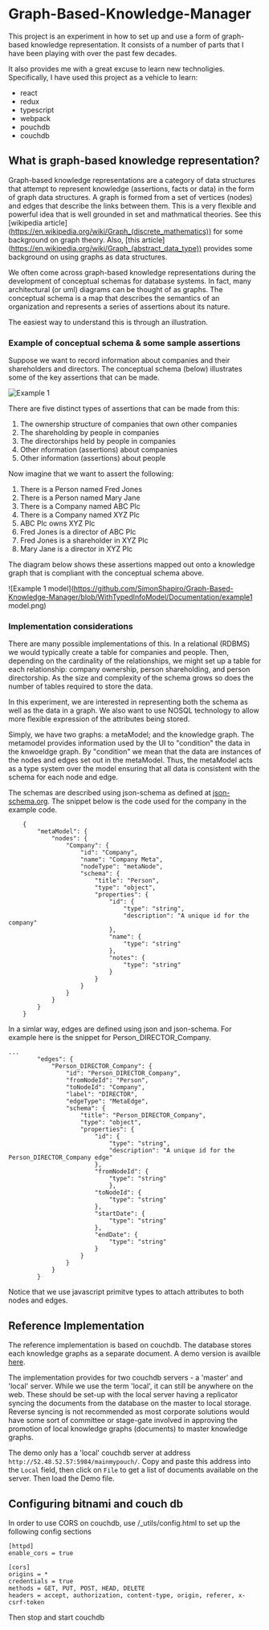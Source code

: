 # Graph-Based-Knowledge-Manager
This project is an experiment in how to set up and use a form of graph-based knowledge representation.  It consists of a number of 
parts that I have been playing with over the past few decades.

It also provides me with a great excuse to learn new technoligies.  Specifically, I have used this project as a vehicle to learn:
* react
* redux
* typescript
* webpack
* pouchdb
* couchdb

## What is graph-based knowledge representation?
Graph-based knowledge representations are a category of data structures that attempt to represent knowledge (assertions, facts or data) in the form of graph data structures.  A graph is formed from a set of vertices (nodes) and edges that describe the links between them.  This is a very flexible and powerful idea that is well grounded in set and mathmatical theories.  See this [wikipedia article] (https://en.wikipedia.org/wiki/Graph_(discrete_mathematics)) for some background on graph theory.  Also, [this article] (https://en.wikipedia.org/wiki/Graph_(abstract_data_type)) provides some background on using graphs as data structures.   

We often come across graph-based knowledge representations during the development of conceptual schemas for database systems. In fact, many architectural (or uml) diagrams can be thought of as graphs.  The conceptual schema is a map that describes the semantics of an organization and represents a series of assertions about its nature.

The easiest way to understand this is through an illustration.

### Example of conceptual schema & some sample assertions
Suppose we want to record information about companies and their shareholders and directors.  The conceptual schema (below) illustrates some of the key assertions that can be made.


![Example 1](https://github.com/SimonShapiro/Graph-Based-Knowledge-Manager/blob/WithTypedInfoModel/Documentation/Example1.png)

There are five distinct types of assertions that can be made from this:

1. The ownership structure of companies that own other companies
1. The shareholding by people in companies
1. The directorships held by people in companies
1. Other nformation (assertions) about companies
1. Other information (assertions) about people

Now imagine that we want to assert the following:

1. There is a Person named Fred Jones
2. There is a Person named Mary Jane
3. There is a Company named ABC Plc
4. There is a Company named XYZ Plc
5. ABC Plc owns XYZ Plc
6. Fred Jones is a director of ABC Plc
7. Fred Jones is a shareholder in XYZ Plc
8. Mary Jane is a director in XYZ Plc

The diagram below shows these assertions mapped out onto a knowledge graph that is compliant with the conceptual schema above.

![Example 1 model](https://github.com/SimonShapiro/Graph-Based-Knowledge-Manager/blob/WithTypedInfoModel/Documentation/example1 model.png)

### Implementation considerations

There are many possible implementations of this.  In a relational (RDBMS) we would typically create a table for companies and people.  Then, depending on the cardinality of the relationships, we might set up a table for each relationship: company ownership, person shareholding, and person directorship.  As the size and complexity of the schema grows so does the number of tables required to store the data.

In this experiment, we are interested in representing both the schema as well as the data in a graph.  We also want to use NOSQL technology to allow more flexible expression of the attributes being stored.

Simply, we have two graphs: a metaModel; and the knowledge graph. The metamodel provides information used by the UI to "condition" the data in the knwoeldge graph.  By "condition" we mean that the data are instances of the nodes and edges set out in the metaModel.  Thus, the metaModel acts as a type system over the model ensuring that all data is consistent with the schema for each node and edge.

The schemas are described using json-schema as defined at [json-schema.org](http://json-schema.org).  The snippet below is the code used for the company in the example code.

```
	{
		"metaModel": {
			"nodes": {
				"Company": {
					"id": "Company",
					"name": "Company Meta",
					"nodeType": "metaNode",
					"schema": {
						"title": "Person",
						"type": "object",
						"properties": {
							"id": {
								"type": "string",
								"description": "A unique id for the company"
							},
							"name": {
								"type": "string"
							},
							"notes": {
								"type": "string"
							}					
						}
					}
				}
			}
		}
	}				
```

In a simlar way, edges are defined using json and json-schema.  For example here is the snippet for Person_DIRECTOR_Company.


```
...
   		"edges": {
			"Person_DIRECTOR_Company": {
		        "id": "Person_DIRECTOR_Company",
		        "fromNodeId": "Person",
		        "toNodeId": "Company",
		        "label": "DIRECTOR",
		        "edgeType": "MetaEdge",
				"schema": {
					"title": "Person_DIRECTOR_Company",
					"type": "object",
					"properties": {
						"id": {
							"type": "string",
							"description": "A unique id for the Person_DIRECTOR_Company edge"
						},
						"fromNodeId": {
							"type": "string"
							},
						"toNodeId": {
							"type": "string"
						},
						"startDate": {
							"type": "string"
						},
						"endDate": {
							"type": "string"
						}
					}
				}
			}
		}
```
Notice that we use javascript primitve types to attach attributes to both nodes and edges.

## Reference Implementation

The reference implementation is based on couchdb. The database stores each knowledge graphs as a separate document. A demo version is availble [here](http://52.208.94.243/index_cdn.html).

The implementation provides for two couchdb servers - a 'master' and 'local' server. While we use the term 'local', it can still be anywhere on the web.  These should be set-up with the local server having a replicator syncing the documents from the database on the master to local storage. Reverse syncing is not recommended as most corporate solutions would have some sort of committee or stage-gate involved in approving the promotion of local knowledge graphs (documents) to master knowledge graphs. 

The demo only has a 'local' couchdb server at address `http://52.48.52.57:5984/mainmypouch/`.  Copy and paste this address into the `Local` field, then click on `File` to get a list of documents available on the server.  Then load the Demo file.

## Configuring bitnami and couch db


In order to use CORS on couchdb, use /_utils/config.html to set up the following config sections

```
[httpd]
enable_cors = true

[cors]
origins = *
credentials = true
methods = GET, PUT, POST, HEAD, DELETE
headers = accept, authorization, content-type, origin, referer, x-csrf-token
```

Then stop and start couchdb
